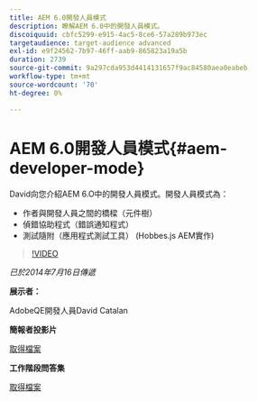 ```yaml
---
title: AEM 6.0開發人員模式
description: 瞭解AEM 6.0中的開發人員模式。
discoiquuid: cbfc5299-e915-4ac5-8ce6-57a289b973ec
targetaudience: target-audience advanced
exl-id: e9f24562-7b97-46ff-aab9-865823a19a5b
duration: 2739
source-git-commit: 9a297cda953d4414131657f9ac84580aea0eabeb
workflow-type: tm+mt
source-wordcount: '70'
ht-degree: 0%

---
```


# AEM 6.0開發人員模式{#aem-developer-mode}

David向您介紹AEM 6.O中的開發人員模式。開發人員模式為：

* 作者與開發人員之間的橋樑（元件樹）
* 偵錯協助程式（錯誤通知程式）
* 測試隨附（應用程式測試工具） (Hobbes.js AEM實作)

>[!VIDEO](https://video.tv.adobe.com/v/19501/?quality=9)

*已於2014年7月16日傳遞*

**展示者：**

AdobeQE開發人員David Catalan

**簡報者投影片**

[取得檔案](assets/aem-6-developer-mode-07-16-14.pdf)

**工作階段問答集**

[取得檔案](assets/q-a-developer-mode-7-16-14.pdf)
<!--
[Get back to the Overview](https://helpx.adobe.com/experience-manager/kt/eseminars/gems/aem-index.html)
-->
